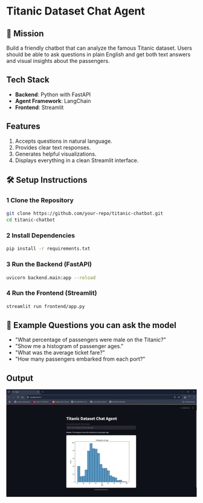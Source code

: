 # Titanic Dataset Chat Agent

## 🚀 Mission
Build a friendly chatbot that can analyze the famous Titanic dataset. Users should be able to ask questions in plain English and get both text answers and visual insights about the passengers.

## Tech Stack
- **Backend**: Python with FastAPI
- **Agent Framework**: LangChain
- **Frontend**: Streamlit

## Features
1. Accepts questions in natural language.
2. Provides clear text responses.
3. Generates helpful visualizations.
4. Displays everything in a clean Streamlit interface.


## 🛠 Setup Instructions
### 1️ Clone the Repository
```sh
git clone https://github.com/your-repo/titanic-chatbot.git
cd titanic-chatbot
```

### 2️ Install Dependencies
```sh
pip install -r requirements.txt
```

### 3️ Run the Backend (FastAPI)
```sh
uvicorn backend.main:app --reload
```

### 4️ Run the Frontend (Streamlit)
```sh
streamlit run frontend/app.py
```

## 🤔 Example Questions you can ask the model 
- "What percentage of passengers were male on the Titanic?"
- "Show me a histogram of passenger ages."
- "What was the average ticket fare?"
- "How many passengers embarked from each port?"

## Output 
![Chatbot Output](https://github.com/UB2002/Chat_Agent/blob/main/output.png)
